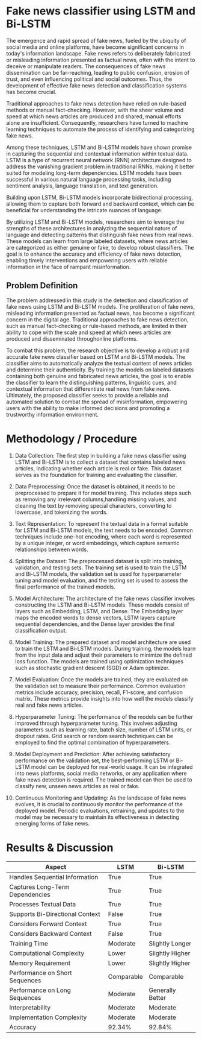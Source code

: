 
# Fake news classifier using LSTM and Bi-LSTM

The emergence and rapid spread of fake news, fueled by the ubiquity of social media and online platforms, have become significant concerns in today's information landscape. Fake news refers to deliberately fabricated or misleading information presented as factual news, often with the intent to deceive or manipulate readers. The consequences of fake news dissemination can be far-reaching, leading to public confusion, erosion of trust, and even influencing political and social outcomes. Thus, the development of effective fake news detection and classification systems has become crucial.

Traditional approaches to fake news detection have relied on rule-based methods or manual fact-checking. However, with the sheer volume and speed at which news articles are produced and shared, manual efforts alone are insufficient. Consequently, researchers have turned to machine learning techniques to automate the process of identifying and categorizing fake news.

Among these techniques, LSTM and Bi-LSTM models have shown promise in capturing the sequential and contextual information within textual data. LSTM is a type of recurrent neural network (RNN) architecture designed to address the vanishing gradient problem in traditional RNNs, making it better suited for modeling long-term dependencies. LSTM models have been successful in various natural language processing tasks, including sentiment analysis, language translation, and text generation.

Building upon LSTM, Bi-LSTM models incorporate bidirectional processing, allowing them to capture both forward and backward context, which can be beneficial for understanding the intricate nuances of language.

By utilizing LSTM and Bi-LSTM models, researchers aim to leverage the strengths of these architectures in analyzing the sequential nature of language and detecting patterns that distinguish fake news from real news. These models can learn from large labeled datasets, where news articles are categorized as either genuine or fake, to develop robust classifiers. The goal is to enhance the accuracy and efficiency of fake news detection, enabling timely interventions and empowering users with reliable information in the face of rampant misinformation.

## Problem Definition

The problem addressed in this study is the detection and classification of fake news using LSTM and Bi-LSTM models. The proliferation of fake news, misleading information presented as
factual news, has become a significant concern in the digital age. Traditional approaches to fake news detection, such as manual fact-checking or rule-based methods, are limited in their ability
to cope with the scale and speed at which news articles are produced and disseminated throughonline platforms.

To combat this problem, the research objective is to develop a robust and accurate fake news classifier based on LSTM and Bi-LSTM models. The classifier aims to automatically analyze the
textual content of news articles and determine their authenticity. By training the models on labeled datasets containing both genuine and fabricated news articles, the goal is to enable the
classifier to learn the distinguishing patterns, linguistic cues, and contextual information that differentiate real news from fake news. Ultimately, the proposed classifier seeks to provide a
reliable and automated solution to combat the spread of misinformation, empowering users with the ability to make informed decisions and promoting a trustworthy information environment.

# Methodology / Procedure

1. Data Collection: The first step in building a fake news classifier using LSTM and Bi-LSTM is to collect a dataset that contains labeled news articles, indicating whether each article is real or fake. This dataset serves as the foundation for training and evaluating the classifier.

2. Data Preprocessing: Once the dataset is obtained, it needs to be preprocessed to prepare it for model training. This includes steps such as removing any irrelevant columns,handling missing values, and cleaning the text by removing special characters, converting to lowercase, and tokenizing the words.

3. Text Representation: To represent the textual data in a format suitable for LSTM and Bi-LSTM models, the text needs to be encoded. Common techniques include one-hot encoding, where each word is represented by a unique integer, or word embeddings,
which capture semantic relationships between words.

4. Splitting the Dataset: The preprocessed dataset is split into training, validation, and testing sets. The training set is used to train the LSTM and Bi-LSTM models, the validation set is used for hyperparameter tuning and model evaluation, and the testing set
is used to assess the final performance of the trained models.

5. Model Architecture: The architecture of the fake news classifier involves constructing the LSTM and Bi-LSTM models. These models consist of layers such as Embedding, LSTM, and Dense. The Embedding layer maps the encoded words to dense vectors, LSTM layers capture sequential dependencies, and the Dense layer provides the final classification output.

6. Model Training: The prepared dataset and model architecture are used to train the LSTM and Bi-LSTM models. During training, the models learn from the input data and adjust their parameters to minimize the defined loss function. The models are trained using
optimization techniques such as stochastic gradient descent (SGD) or Adam optimizer.

7. Model Evaluation: Once the models are trained, they are evaluated on the validation set to measure their performance. Common evaluation metrics include accuracy, precision, recall, F1-score, and confusion matrix. These metrics provide insights into how well the models classify real and fake news articles.

8. Hyperparameter Tuning: The performance of the models can be further improved through hyperparameter tuning. This involves adjusting parameters such as learning rate, batch
size, number of LSTM units, or dropout rates. Grid search or random search techniques can be employed to find the optimal combination of hyperparameters.

9. Model Deployment and Prediction: After achieving satisfactory performance on the validation set, the best-performing LSTM or Bi-LSTM model can be deployed for real-world usage. It can be integrated into news platforms, social media networks, or any
application where fake news detection is required. The trained model can then be used to classify new, unseen news articles as real or fake.

10. Continuous Monitoring and Updating: As the landscape of fake news evolves, it is crucial to continuously monitor the performance of the deployed model. Periodic evaluations,
retraining, and updates to the model may be necessary to maintain its effectiveness in detecting emerging forms of fake news.

# Results & Discussion

| Aspect                         | LSTM            | Bi-LSTM         |
| ------------------------------ | --------------- | --------------- |
| Handles Sequential Information | True            | True            |
| Captures Long-Term Dependencies| True            | True            |
| Processes Textual Data         | True            | True            |
| Supports Bi-Directional Context| False           | True            |
| Considers Forward Context      | True            | True            |
| Considers Backward Context     | False           | True            |
| Training Time                  | Moderate        | Slightly Longer |
| Computational Complexity       | Lower           | Slightly Higher |
| Memory Requirement             | Lower           | Slightly Higher |
| Performance on Short Sequences | Comparable      | Comparable      |
| Performance on Long Sequences  | Moderate        | Generally Better|
| Interpretability               | Moderate        | Moderate        |
| Implementation Complexity      | Moderate        | Moderate        |
| Accuracy                       | 92.34%          | 92.84%          |


